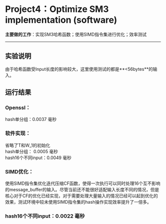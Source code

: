 # Project4：Optimize SM3 implementation (software)  
**主要做的工作**：实现SM3哈希函数；使用SIMD指令集进行优化；效率测试
***
## 实验说明
由于哈希函数受Input长度的影响较大，这里使用测试的都是**<56bytes**的输入。  
## 运行结果
### Openssl：  
hash单分组：0.0037 毫秒  
### 软件实现：
省略了T和W_1的初始化  
hash单分组： 0.0005 毫秒  
hash16个不同input：0.0049 毫秒  
### SIMD优化：
使用SIMD指令集优化迭代压缩CF函数，使得一次执行可以同时处理16个互不影响的message_buffer的输入。尽管当前还不能很好适配输入长度不同的情况，但是核心对于CF的优化已经实现，对于需要处理大量输入的情况已经可以起到优化的效果，测试环境中较未使用SIMD指令集的hash操作实现效率提升了一倍多。  
### hash16个不同input：0.0022 毫秒  
